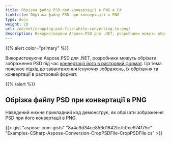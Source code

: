 ```yaml
---
title: Обрізка файлу PSD при конвертації в PNG в C#
linktitle: Обрізка файлу PSD при конвертації в PNG
type: docs
weight: 20
url: /uk/net/cropping-psd-file-while-converting-to-png/
description: Використовуючи Aspose.PSD для .NET, розробники можуть обрізати зображення PSD під час [конвертації його в растровий формат](/uk/psd/net/converting-psd-image-to-raster-format/). Ця тема пояснює, як це зробити за допомогою прикладного коду.
---
```


{{% alert color="primary" %}} 

Використовуючи Aspose.PSD для .NET, розробники можуть обрізати зображення PSD під час [конвертації його в растровий формат](/uk/psd/net/converting-psd-image-to-raster-format/). Ця тема пояснює підхід до завантаження існуючих зображень, їх обрізання та конвертації в растровий формат.

{{% /alert %}} 
## **Обрізка файлу PSD при конвертації в PNG**
Наведений нижче прикладний код демонструє, як обрізати зображення PSD при його конвертації в PNG.


{{< gist "aspose-com-gists" "8a4c9d34ce856d1642fc7c0ce974175c" "Examples-CSharp-Aspose-Conversion-CropPSDFile-CropPSDFile.cs" >}}
